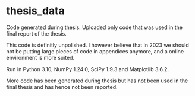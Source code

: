 # thesis_data
Code generated during thesis. Uploaded only code that was used in the final report of the thesis. 

This code is definitly unpolished. I however believe that in 2023 we should not be putting large pieces of code in appendices anymore, and a online environment is more suited.

Run in Python 3.10, NumPy 1.24.0, SciPy 1.9.3 and Matplotlib 3.6.2.

More code has been generated during thesis but has not been used in the final thesis and has hence not been reported.
